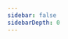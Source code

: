 ```yaml
---
sidebar: false
sidebarDepth: 0
---
```

<ClientOnly>
<waterfalls-flow></waterfalls-flow>
</ClientOnly>
